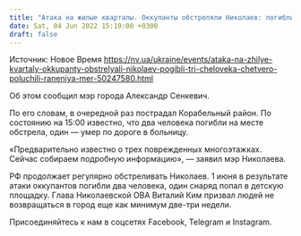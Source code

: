 ```yaml
---
title: "Атака на жилые кварталы. Оккупанты обстреляли Николаев: погибли три человека, четверо получили ранения — мэр"
date: Sat, 04 Jun 2022 15:19:00 +0300
draft: false
---
```

Источник: Новое Время https://nv.ua/ukraine/events/ataka-na-zhilye-kvartaly-okkupanty-obstrelyali-nikolaev-pogibli-tri-cheloveka-chetvero-poluchili-raneniya-mer-50247580.html


Об этом сообщил мэр города Александр Сенкевич.

По его словам, в очередной раз пострадал Корабельный район. По состоянию на 15:00 известно, что два человека погибли на месте обстрела, один — умер по дороге в больницу.

«Предварительно известно о трех поврежденных многоэтажках. Сейчас собираем подробную информацию», — заявил мэр Николаева.

РФ продолжает регулярно обстреливать Николаев. 1 июня в результате атаки оккупантов погибли два человека, один снаряд попал в детскую площадку. Глава Николаевской ОВА Виталий Ким призвал людей не возвращаться в город еще как минимум две-три недели.

Присоединяйтесь к нам в соцсетях Facebook, Telegram и Instagram.
